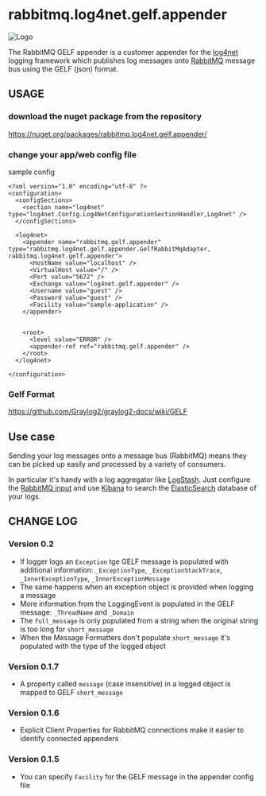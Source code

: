 rabbitmq.log4net.gelf.appender
==============================
![Logo](/logo.png "Logo")

The RabbitMQ GELF appender is a customer appender for the [log4net](http://logging.apache.org/log4net/) logging framework which publishes log messages onto [RabbitMQ](http://www.rabbitmq.com/) message bus using the GELF (json) format.

## USAGE

### download the nuget package from the repository
https://nuget.org/packages/rabbitmq.log4net.gelf.appender/

### change your app/web config file

sample config
```  
<?xml version="1.0" encoding="utf-8" ?>
<configuration>
  <configSections>
    <section name="log4net" type="log4net.Config.Log4NetConfigurationSectionHandler,Log4net" />
  </configSections>
  
  <log4net>
    <appender name="rabbitmq.gelf.appender" type="rabbitmq.log4net.gelf.appender.GelfRabbitMqAdapter, rabbitmq.log4net.gelf.appender">
      <HostName value="localhost" />
      <VirtualHost value="/" />
      <Port value="5672" />
      <Exchange value="log4net.gelf.appender" />
      <Username value="guest" />
      <Password value="guest" />
      <Facility value="sample-application" />
    </appender>

   
    <root>
      <level value="ERROR" />
      <appender-ref ref="rabbitmq.gelf.appender" />
    </root>
  </log4net>

</configuration>
```  

### Gelf Format 
https://github.com/Graylog2/graylog2-docs/wiki/GELF

## Use case

Sending your log messages onto a message bus (RabbitMQ) means they can be picked up easily and processed by a variety of consumers.

In particular it's handy with a log aggregator like [LogStash](http://logstash.net/). Just configure the [RabbitMQ input](http://logstash.net/docs/1.2.2/inputs/rabbitmq) and use [Kibana](http://www.elasticsearch.org/overview/kibana/) to search the [ElasticSearch](http://www.elasticsearch.org/overview/) database of your logs.

## CHANGE LOG

### Version 0.2

 * If logger logs an `Exception` tge GELF message is populated with additional information: `_ExceptionType`, `_ExceptionStackTrace`, `_InnerExceptionType`, `_InnerExceptionMessage`
 * The same happens when an exception object is provided when logging a message
 * More information from the LoggingEvent is populated in the GELF message: `_ThreadName` and `_Domain`
 * The `full_message` is only populated from a string when the original string is too long for `short_message`
 * When the Message Formatters don't populate `short_message` it's populated with the type of the logged object

### Version 0.1.7

 * A property called `message` (case insensitive) in a logged object is mapped to GELF `short_message`

### Version 0.1.6

 * Explicit Client Properties for RabbitMQ connections make it easier to identify connected appenders

### Version 0.1.5

 * You can specify `Facility` for the GELF message in the appender config file
